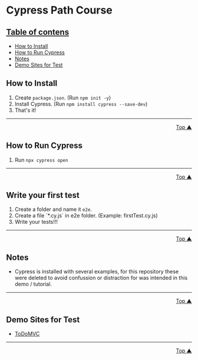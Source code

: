 # Cypress Path Course

## <ins>Table of contens</ins>

- [How to Install](#how-to-install)
- [How to Run Cypress](#how-to-run-cypress)
- [Notes](#notes)
- [Demo Sites for Test](#demo-sites-for-test)

## How to Install
1. Create `package.json`. (Run `npm init -y`)
2. Install Cypress. (Run `npm install cypress --save-dev`)
3. That's it!
<hr>
<div align="right">
    <a href="#cypress-path-course">Top ▲</a>
</div>

## How to Run Cypress
1. Run `npx cypress open`
<hr>
<div align="right">
    <a href="#cypress-path-course">Top ▲</a>
</div>

## Write your first test
1. Create a folder and name it `e2e`.
2. Create a file ´*.cy.js´ in e2e folder. (Example: firstTest.cy.js)
3. Write your tests!!!
<hr>
<div align="right">
    <a href="#cypress-path-course">Top ▲</a>
</div>

## Notes
- Cypress is installed with several examples, for this repository these were deleted to avoid confussion or distraction for was intended in this demo / tutorial.
<hr>
<div align="right">
    <a href="#cypress-path-course">Top ▲</a>
</div>

## Demo Sites for Test
- [ToDoMVC](https://todomvc.com)
<hr>
<div align="right">
    <a href="#cypress-path-course">Top ▲</a>
</div>
